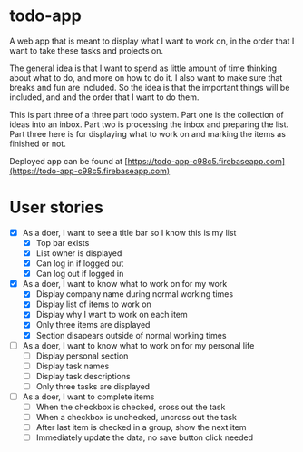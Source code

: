# todo-app
A web app that is meant to display what I want to work on, in the order that I want to take these tasks and projects on.

The general idea is that I want to spend as little amount of time thinking about what to do, and more on how to do it. I also want to make sure that breaks and fun are included. So the idea is that the important things will be included, and and the order that I want to do them.

This is part three of a three part todo system. Part one is the collection of ideas into an inbox. Part two is processing the inbox and preparing the list. Part three here is for displaying what to work on and marking the items as finished or not.

Deployed app can be found at [https://todo-app-c98c5.firebaseapp.com](https://todo-app-c98c5.firebaseapp.com)

# User stories

* [x] As a doer, I want to see a title bar so I know this is my list
    * [x] Top bar exists
    * [x] List owner is displayed
    * [x] Can log in if logged out
    * [x] Can log out if logged in
* [x] As a doer, I want to know what to work on for my work
    * [x] Display company name during normal working times
    * [x] Display list of items to work on
    * [x] Display why I want to work on each item
    * [x] Only three items are displayed
    * [x] Section disapears outside of normal working times
* [ ] As a doer, I want to know what to work on for my personal life
    * [ ] Display personal section
    * [ ] Display task names
    * [ ] Display task descriptions
    * [ ] Only three tasks are displayed
* [ ] As a doer, I want to complete items
    * [ ] When the checkbox is checked, cross out the task
    * [ ] When a checkbox is unchecked, uncross out the task
    * [ ] After last item is checked in a group, show the next item
    * [ ] Immediately update the data, no save button click needed